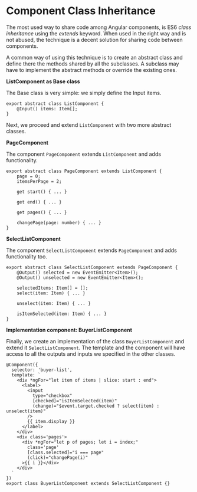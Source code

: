# Component Class Inheritance

The most used way to share code among Angular components, is ES6 *class inheritance* using the *extends* keyword. When used in the right way and is not abused, the technique is a decent solution for sharing code between components.

A common way of using this technique is to create an abstract class and define there the methods shared by all the subclasses. A subclass may have to implement the abstract methods or override the existing ones.

**ListComponent as Base class**

The Base class is very simple: we simply define the Input items.

    export abstract class ListComponent {
	    @Input() items: Item[];
    }

Next, we proceed and extend `ListComponent` with two more abstract classes.

**PageComponent**

The component `PageComponent` extends `ListComponent` and adds functionality.
```
export abstract class PageComponent extends ListComponent {
    page = 0;  
    itemsPerPage = 2;

    get start() { ... }

    get end() { ... }

    get pages() { ... }

    changePage(page: number) { ... }
}
```
**SelectListComponent**

The component `SelectListComponent` extends `PageComponent` and adds functionality too.
```
export abstract class SelectListComponent extends PageComponent {
    @Output() selected = new EventEmitter<Item>();
    @Output() unselected = new EventEmitter<Item>();

    selectedItems: Item[] = []; 
    select(item: Item) { ... }  

    unselect(item: Item) { ... }  

    isItemSelected(item: Item) { ... }
}
```
**Implementation component: BuyerListComponent**

Finally, we create an implementation of the class `BuyerListComponent` and extend it `SelectListComponent`. 
The template and the component will have access to all the outputs and inputs we specified in the other classes.
```
@Component({
  selector: 'buyer-list',
  template: `
    <div *ngFor="let item of items | slice: start : end">
      <label>
        <input
          type="checkbox"
          [checked]="isItemSelected(item)"
          (change)="$event.target.checked ? select(item) : unselect(item)"
        />
        {{ item.display }}
      </label>
    </div>
    <div class='pages'>
      <div *ngFor="let p of pages; let i = index;"
        class='page'
        [class.selected]="i === page"
        (click)="changePage(i)"
      >{{ i }}</div>
    </div>
  `
})
export class BuyerListComponent extends SelectListComponent {}
```

